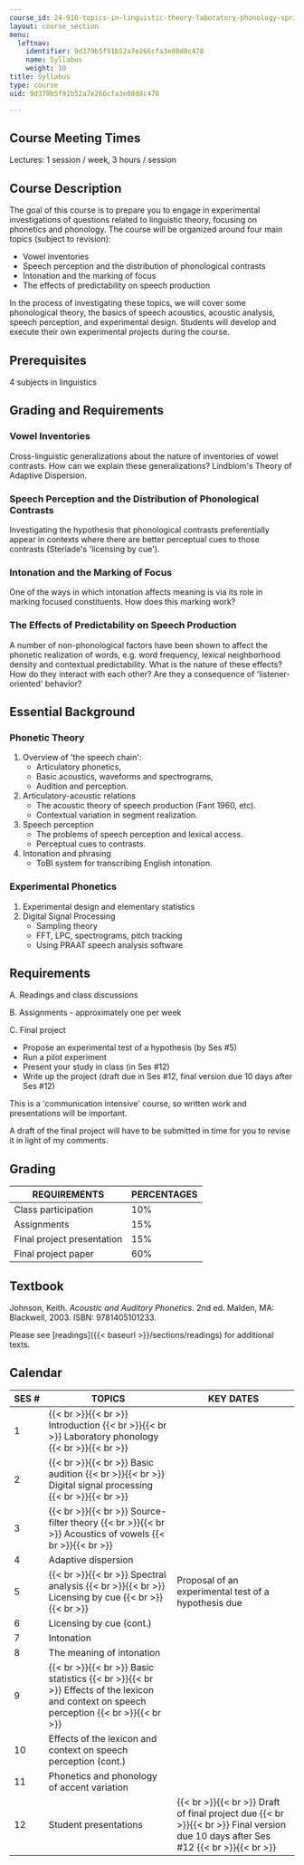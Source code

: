 ```yaml
---
course_id: 24-910-topics-in-linguistic-theory-laboratory-phonology-spring-2007
layout: course_section
menu:
  leftnav:
    identifier: 9d379b5f91b52a7e266cfa3e08d8c478
    name: Syllabus
    weight: 10
title: Syllabus
type: course
uid: 9d379b5f91b52a7e266cfa3e08d8c478

---
```


Course Meeting Times
--------------------

Lectures: 1 session / week, 3 hours / session

Course Description
------------------

The goal of this course is to prepare you to engage in experimental investigations of questions related to linguistic theory, focusing on phonetics and phonology. The course will be organized around four main topics (subject to revision):

*   Vowel inventories
*   Speech perception and the distribution of phonological contrasts
*   Intonation and the marking of focus
*   The effects of predictability on speech production

In the process of investigating these topics, we will cover some phonological theory, the basics of speech acoustics, acoustic analysis, speech perception, and experimental design. Students will develop and execute their own experimental projects during the course.

Prerequisites
-------------

4 subjects in linguistics

Grading and Requirements
------------------------

### Vowel Inventories

Cross-linguistic generalizations about the nature of inventories of vowel contrasts. How can we explain these generalizations? Lindblom's Theory of Adaptive Dispersion.

### Speech Perception and the Distribution of Phonological Contrasts

Investigating the hypothesis that phonological contrasts preferentially appear in contexts where there are better perceptual cues to those contrasts (Steriade's 'licensing by cue').

### Intonation and the Marking of Focus

One of the ways in which intonation affects meaning is via its role in marking focused constituents. How does this marking work?

### The Effects of Predictability on Speech Production

A number of non-phonological factors have been shown to affect the phonetic realization of words, e.g. word frequency, lexical neighborhood density and contextual predictability. What is the nature of these effects? How do they interact with each other? Are they a consequence of 'listener-oriented' behavior?

Essential Background
--------------------

### Phonetic Theory

1.  Overview of 'the speech chain':
    *   Articulatory phonetics,
    *   Basic acoustics, waveforms and spectrograms,
    *   Audition and perception.
2.  Articulatory-acoustic relations
    *   The acoustic theory of speech production (Fant 1960, etc).
    *   Contextual variation in segment realization.
3.  Speech perception
    *   The problems of speech perception and lexical access.
    *   Perceptual cues to contrasts.
4.  Intonation and phrasing
    *   ToBI system for transcribing English intonation.

### Experimental Phonetics

1.  Experimental design and elementary statistics
2.  Digital Signal Processing
    *   Sampling theory
    *   FFT, LPC, spectrograms, pitch tracking
    *   Using PRAAT speech analysis software

Requirements
------------

A. Readings and class discussions

B. Assignments - approximately one per week

C. Final project

*   Propose an experimental test of a hypothesis (by Ses #5)
*   Run a pilot experiment
*   Present your study in class (in Ses #12)
*   Write up the project (draft due in Ses #12, final version due 10 days after Ses #12)

This is a 'communication intensive' course, so written work and presentations will be important.

A draft of the final project will have to be submitted in time for you to revise it in light of my comments.

Grading
-------

| REQUIREMENTS | PERCENTAGES |
| --- | --- |
| Class participation | 10% |
| Assignments | 15% |
| Final project presentation | 15% |
| Final project paper | 60% 

Textbook
--------

Johnson, Keith. _Acoustic and Auditory Phonetics_. 2nd ed. Malden, MA: Blackwell, 2003. ISBN: 9781405101233.

Please see [readings]({{< baseurl >}}/sections/readings) for additional texts.

Calendar
--------

| SES # | TOPICS | KEY DATES |
| --- | --- | --- |
| 1 |  {{< br >}}{{< br >}} Introduction {{< br >}}{{< br >}} Laboratory phonology {{< br >}}{{< br >}}  | &nbsp; |
| 2 |  {{< br >}}{{< br >}} Basic audition {{< br >}}{{< br >}} Digital signal processing {{< br >}}{{< br >}}  | &nbsp; |
| 3 |  {{< br >}}{{< br >}} Source-filter theory {{< br >}}{{< br >}} Acoustics of vowels {{< br >}}{{< br >}}  | &nbsp; |
| 4 | Adaptive dispersion | &nbsp; |
| 5 |  {{< br >}}{{< br >}} Spectral analysis {{< br >}}{{< br >}} Licensing by cue {{< br >}}{{< br >}}  | Proposal of an experimental test of a hypothesis due |
| 6 | Licensing by cue (cont.) | &nbsp; |
| 7 | Intonation | &nbsp; |
| 8 | The meaning of intonation | &nbsp; |
| 9 |  {{< br >}}{{< br >}} Basic statistics {{< br >}}{{< br >}} Effects of the lexicon and context on speech perception {{< br >}}{{< br >}}  | &nbsp; |
| 10 | Effects of the lexicon and context on speech perception (cont.) | &nbsp; |
| 11 | Phonetics and phonology of accent variation | &nbsp; |
| 12 | Student presentations |  {{< br >}}{{< br >}} Draft of final project due {{< br >}}{{< br >}} Final version due 10 days after Ses #12 {{< br >}}{{< br >}}